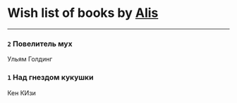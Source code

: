 # Wish list of books by [Alis](http://vk.com/id38760741)
---

### `2` Повелитель мух
Ульям Голдинг

### `1` Над гнездом кукушки
Кен КИзи

